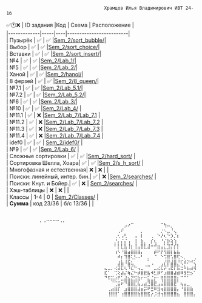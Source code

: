                                         Храмцов Илья Владимирович ИВТ 24-1б
  ✅🕐❌ 
  | ID задания |Код | Схема | Расположение |                                                  
  |-------------|-----|----|-------------------------|  
  | Пузырёк |	 	 	 ✅ | ✅ |[Sem_2/sort_bubble/](https://github.com/hivaily/Labs_PSTU_2024/tree/main/Sem_2/sort_bubble)|   
  | Выбор |  	 	 	 ✅ | ✅ |[Sem_2/sort_choice/](https://github.com/hivaily/Labs_PSTU_2024/tree/main/Sem_2/sort_choice)|  
  | Вставки |	 	 	 ✅ | ✅ |[Sem_2/sort_insert/](https://github.com/hivaily/Labs_PSTU_2024/tree/main/Sem_2/sort_insert)|  
  | №4 |  	 	  	 ✅ | ✅ |[Sem_2/Lab_1/](https://github.com/hivaily/Labs_PSTU_2024/tree/main/Sem_2/Lab_1)|  
  | №5 |  	 	  	 ✅ | ✅ |[Sem_2/Lab_2/](https://github.com/hivaily/Labs_PSTU_2024/tree/main/Sem_2/Lab_2)|  
  | Ханой |  	 	 	 ✅ | ✅ |[Sem_2/hanoi/](https://github.com/hivaily/Labs_PSTU_2024/tree/main/Sem_2/hanoi)|            
  | 8 ферзей | 	 	 ✅ | ✅ |[Sem_2/8_queen/](https://github.com/hivaily/Labs_PSTU_2024/tree/main/Sem_2/8_queen)|  		  
  | №7.1 | 	 	 	   ✅ | ✅ |[Sem_2/Lab_5.1/](https://github.com/hivaily/Labs_PSTU_2024/tree/main/Sem_2/Lab_5.1)|  
  | №7.2 | 		 	   ✅ | ✅ |[Sem_2/Lab_5.2/](https://github.com/hivaily/Labs_PSTU_2024/tree/main/Sem_2/Lab_5.2)|  
  | №6 |  	  	 	 ✅ | ✅ |[Sem_2/Lab_3/](https://github.com/hivaily/Labs_PSTU_2024/tree/main/Sem_2/Lab_3)|  
  | №10 | 		 	   ✅ | ✅ |[Sem_2/Lab_4/](https://github.com/hivaily/Labs_PSTU_2024/tree/main/Sem_2/Lab_4) |  
  | №11.1 |		 	   ✅ | ❌ |[Sem_2/Lab_7/Lab_7.1](https://github.com/hivaily/Labs_PSTU_2024/tree/main/Sem_2/Lab_7/Lab_7.1)               |  
  | №11.2 |		 	   ✅ | ❌ |[Sem_2/Lab_7/Lab_7.2](https://github.com/hivaily/Labs_PSTU_2024/tree/main/Sem_2/Lab_7/Lab_7.2)            |  
  | №11.3 |		 	   ✅ | ❌ |[Sem_2/Lab_7/Lab_7.3](https://github.com/hivaily/Labs_PSTU_2024/tree/main/Sem_2/Lab_7/Lab_7.3)               |  
  | №11.4 | 		 	 ✅ | ❌ |[Sem_2/Lab_7/Lab_7.4](https://github.com/hivaily/Labs_PSTU_2024/tree/main/Sem_2/Lab_7/Lab_7.4)                   |  
  | idef0 | 	 	 	           ✅ |  ✅ | [Sem_2/idef0/](https://github.com/hivaily/Labs_PSTU_2024/tree/main/Sem_2/idef0)   |  
  | №9 | 		 	 ✅ | ✅ |[Sem_2/Lab_6/](https://github.com/hivaily/Labs_PSTU_2024/tree/main/Sem_2/Lab_6)                   |  
  | Сложные сортировки |   	 ✅ | ✅ |[Sem_2/hard_sort/](https://github.com/hivaily/Labs_PSTU_2024/tree/main/Sem_2/hard_sort)                      |  
  | Сортировка Шелла, Хоара|  	 ✅ | ✅ |[Sem_2/s_h_sort/](https://github.com/hivaily/Labs_PSTU_2024/tree/main/Sem_2/s_h_sort)                      |  
  | Многофазная и естественная|  	 ❌ | ❌ |                   |  
  | Поиски: линейный, интер. бин.| ✅ | ❌ |[Sem_2/searches/](https://github.com/hivaily/Labs_PSTU_2024/tree/main/Sem_2/searches)                      |  
  | Поиски: Кнут. и Бойер.|  	 ✅ | ❌ |  [Sem_2/searches/](https://github.com/hivaily/Labs_PSTU_2024/tree/main/Sem_2/searches)                     |  
  | Хэш-таблицы |  		 ❌ | ❌ |                   |  
  | Классы |  		 1-4 | 0 | [Sem_2/Classes/](https://github.com/hivaily/Labs_PSTU_2024/tree/main/Sem_2/Classes)                      |  
  | **Сумма** | код 23/36 | б/с 13/36 |    | 

                  
                                          ⠀⠀⠀⠀⠀⠀⠀⠀⠀⠀⡀⢀⠤⠤⠤⠤⢀⡀⠀⠀⠀⠀⠀⠀⠀⠀⠀⠀
                                        ⠀⠀⠀⠀⠀⠀⡠⠔⠉⠀⠀⠀⠀⠀⠀⠀⠀⠉⢳⠤⡀⠀⠀⠀⠀⠀⠀⠀
                                        ⠀⠀⠀⠀⢀⠞⠀⠀⠀⠀⠀⡀⠀⠀⠀⠀⠀⡐⠢⣀⠘⢄⠀⠀⠀⠀⠀⠀
                                        ⠀⠀⠀⢀⢂⢠⢃⠀⠀⢠⠀⡇⠀⠀⢀⠀⠑⡜⢆⠑⡱⡈⡆⠀⠀⠀⠀⠀
                                        ⠀⠀⠀⡘⡄⡌⡌⢠⠀⢸⠀⣷⡀⠀⡎⢆⠀⠘⡌⡷⢵⢱⠀⠀⠀⠀⠀⠀
                                        ⠀⠀⠀⠃⡇⣇⣧⢸⡆⢸⣤⣿⣇⣼⠒⠚⣶⣤⣅⣹⡍⡎⡇⠀⠀⠀⠀⠀
                                        ⠀⠀⠀⢰⠣⠘⣿⣴⣿⣿⣿⡄⠀⠀⠀⡾⠟⡟⢻⣿⡇⣧⣧⠀⠀⠀⠀⠀
                                        ⠀⠀⠀⠀⠾⡆⢹⣿⢅⡣⠤⠃⠀⡀⠀⠈⠀⠑⢩⣿⢡⣿⢏⠢⡀⠀⠀⢀
                                        ⠀⠀⠀⠀⣰⣧⠸⣯⣂⠀⠀⠀⠀⠁⢀⠀⠀⢀⡜⡟⣼⣿⡘⢏⠾⠝⠚⢅
                                        ⣄⣀⡀⢔⣽⣏⢆⠹⣎⠓⢤⣀⠈⠉⠀⣀⣔⣏⡽⢡⣟⡏⣯⣒⠷⣦⣴⢾
                                        ⣏⠁⠀⢉⢕⣼⡌⢷⣌⠓⡾⣿⣟⣧⠺⣃⡿⠋⣰⣿⣿⣼⣾⠿⣻⣛⡢⠁
                                        ⠙⠯⣭⡴⠟⣁⣼⣦⣝⣫⣷⠖⠒⣅⣈⡖⠂⢿⣿⣿⣿⣿⡆⠉⠉⠁⠀⠀
                                        ⠀⠀⠈⢉⣭⠖⠙⣿⣿⣏⣧⣠⣴⣙⣿⣟⣠⣬⣿⣿⣿⣟⠁⢦⣤⣀⠀⠀
                                        ⠀⢀⣴⣿⡏⠀⣰⣿⣿⣿⣼⣶⡭⠟⣛⠿⣻⢶⣿⣿⣿⣿⡄⠘⣿⣿⣷⠀
                                        ⠀⢸⣿⣿⠁⢰⣿⣿⣿⣿⣷⣿⣿⣯⡔⡨⣺⢲⣿⣿⣿⣿⣦⠀⣿⣿⣿⡄

